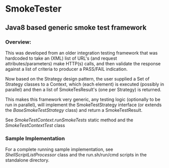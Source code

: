 # SmokeTester
## Java8 based generic smoke test framework

### Overview:

This was developed from an older integration testing framework that was hardcoded to take an (XML) list of URL's 
(and request attributes/parameters) make HTTP(s) calls, and then validate the response against a list of criteria to 
producer a PASS/FAIL indication.

Now based on the Strategy design pattern, the user supplied a Set of Strategy classes to a Context, which (each element) is 
executed (possibly in parallel) and then a list of SmokeTesResult's (one per Strategy) is returned.

This makes this framework very generic, any testing logic (optionally to be run in parallel), will implement the 
SmokeTestStrategy interface (or extends the *BaseSmokeTestStrategy* class) and return a SmokeTestResult.

See *SmokeTestContext.runSmokeTests* static method and the *SmokeTestContextTest* class

### Sample Implementation

For a complete running sample implementation, see *ShellScriptListProcessor* class and the run.sh/run/cmd scripts
in the standalone directory.